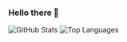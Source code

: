 ### Hello there 👋

![GitHub Stats](https://github-readme-stats.vercel.app/api?username=1MahdiR&show_icons=true&&line_height=40&theme=dracula)
![Top Languages](https://github-readme-stats.vercel.app/api/top-langs/?username=1MahdiR&show_icons=true&line_height=60&theme=dracula)
